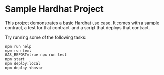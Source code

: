 # Sample Hardhat Project

This project demonstrates a basic Hardhat use case. It comes with a sample contract, a test for that contract, and a script that deploys that contract.

Try running some of the following tasks:

```shell
npm run help
npm run test
GAS_REPORT=true npx run test
npm start
npm deploy:local
npm deploy <host>
```
